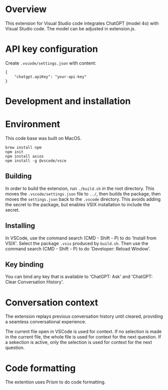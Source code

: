 # Overview

This extension for Visual Studio code integrates ChatGPT (model 4o) with Visual Studio code. The model can be adjusted in extension.js.

# API key configuration

Create ```.vscode/settings.json``` with content:

```
{
    "chatgpt.apiKey": "your-api-key"
}
```

# Development and installation

# Environment
This code base was built on MacOS.

```
brew install npm
npm init
npm install axios
npm install -g @vscode/vsce
```

## Building
In order to build the extension, run ```./build.sh``` in the root directory. This moves the ```.vscode/settings.json``` file to ```../```, then builds the package, then moves the ```settings.json``` back to the ```.vscode``` directory. This avoids adding the secret to the package, but enables VSIX installation to include the secret.

## Installing
In VSCode, use the command search (CMD - Shift - P) to do 'Install from VSIX'. Select the package ```.vsix``` produced by ```build.sh```. Then use the command search (CMD - Shift - P) to do 'Developer: Reload Window'.

## Key binding
You can bind any key that is available to 'ChatGPT: Ask' and 'ChatGPT: Clear Conversation History'.

# Conversation context
The extension replays previous conversation history until cleared, providing a seamless conversational experience.

The current file open in VSCode is used for context. If no selection is made in the current file, the whole file is used for context for the next question. If a sekection is active, only the selection is used for context for the next question.

# Code formatting
The extention uses Prism to do code formatting.
